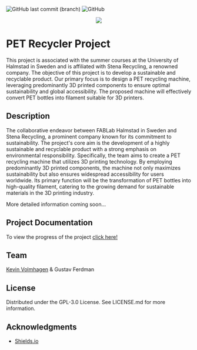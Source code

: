 ![GitHub last commit (branch)](https://img.shields.io/github/last-commit/KevinOW/HALMSTAD_FABLAB_PET_RECYCLER/main?style=for-the-badge)
![GitHub](https://img.shields.io/github/license/KevinOW/HALMSTAD_FABLAB_PET_RECYCLER?style=for-the-badge)

<p align="center">
  <img src="https://i.imgur.com/lYyZsGH.png">
</p>


# PET Recycler Project

This project is associated with the summer courses at the University of Halmstad in Sweden and is affiliated with Stena Recycling, a renowned company. The objective of this project is to develop a sustainable and recyclable product. Our primary focus is to design a PET recycling machine, leveraging predominantly 3D printed components to ensure optimal sustainability and global accessibility. The proposed machine will effectively convert PET bottles into filament suitable for 3D printers.


## Description
The collaborative endeavor between FABLab Halmstad in Sweden and Stena Recycling, a prominent company known for its commitment to sustainability. The project's core aim is the development of a highly sustainable and recyclable product with a strong emphasis on environmental responsibility. Specifically, the team aims to create a PET recycling machine that utilizes 3D printing technology. By employing predominantly 3D printed components, the machine not only maximizes sustainability but also ensures widespread accessibility for users worldwide. Its primary function will be the transformation of PET bottles into high-quality filament, catering to the growing demand for sustainable materials in the 3D printing industry.

More detailed information coming soon...

## Project Documentation
To view the progress of the project [click here!](/Documentation-of-Project.md)

## Team
[Kevin Volmhagen](https://github.com/KevinOW) &
Gustav Ferdman

## License
Distributed under the GPL-3.0 License. See LICENSE.md for more information.

## Acknowledgments
 - [Shields.io](https://shields.io/)

